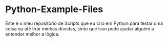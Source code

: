# Python-Example-Files
Este è o meu repositòrio de Scripts que eu crio em Python para testar uma coisa ou atè tirar minhas dùvidas, sinto que isso pode ajudar alguèm a entender melhor a lògica.
